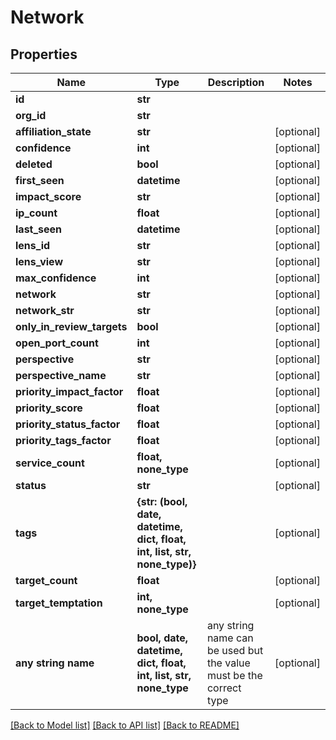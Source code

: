 # Network


## Properties
Name | Type | Description | Notes
------------ | ------------- | ------------- | -------------
**id** | **str** |  | 
**org_id** | **str** |  | 
**affiliation_state** | **str** |  | [optional] 
**confidence** | **int** |  | [optional] 
**deleted** | **bool** |  | [optional] 
**first_seen** | **datetime** |  | [optional] 
**impact_score** | **str** |  | [optional] 
**ip_count** | **float** |  | [optional] 
**last_seen** | **datetime** |  | [optional] 
**lens_id** | **str** |  | [optional] 
**lens_view** | **str** |  | [optional] 
**max_confidence** | **int** |  | [optional] 
**network** | **str** |  | [optional] 
**network_str** | **str** |  | [optional] 
**only_in_review_targets** | **bool** |  | [optional] 
**open_port_count** | **int** |  | [optional] 
**perspective** | **str** |  | [optional] 
**perspective_name** | **str** |  | [optional] 
**priority_impact_factor** | **float** |  | [optional] 
**priority_score** | **float** |  | [optional] 
**priority_status_factor** | **float** |  | [optional] 
**priority_tags_factor** | **float** |  | [optional] 
**service_count** | **float, none_type** |  | [optional] 
**status** | **str** |  | [optional] 
**tags** | **{str: (bool, date, datetime, dict, float, int, list, str, none_type)}** |  | [optional] 
**target_count** | **float** |  | [optional] 
**target_temptation** | **int, none_type** |  | [optional] 
**any string name** | **bool, date, datetime, dict, float, int, list, str, none_type** | any string name can be used but the value must be the correct type | [optional]

[[Back to Model list]](../README.md#documentation-for-models) [[Back to API list]](../README.md#documentation-for-api-endpoints) [[Back to README]](../README.md)


